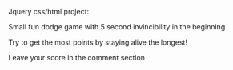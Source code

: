 Jquery css/html project:

Small fun dodge game with 5 second invincibility in the beginning

Try to get the most points by staying alive the longest!

Leave your score in the comment section
